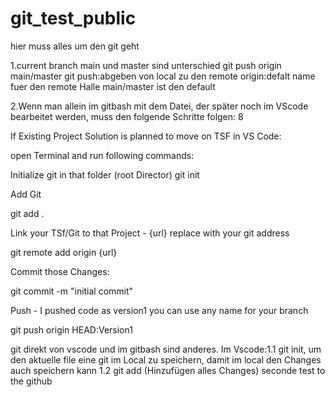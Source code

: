 # git_test_public

hier muss alles um den git geht

1.current branch main und master sind unterschied
git push origin main/master
git push:abgeben von local zu den remote
origin:defalt name fuer den remote Halle
main/master ist den default

2.Wenn man allein im gitbash mit dem Datei, der später noch im VScode bearbeitet werden, muss den folgende Schritte folgen:
8

If Existing Project Solution is planned to move on TSF in VS Code:

open Terminal and run following commands:

Initialize git in that folder (root Director)
git init

Add Git

git add .

Link your TSf/Git to that Project - {url} replace with your git address

git remote add origin {url}

Commit those Changes:

git commit -m "initial commit"

Push - I pushed code as version1 you can use any name for your branch

git push origin HEAD:Version1

git direkt von vscode und im gitbash sind anderes.
Im Vscode:1.1 git init, um den aktuelle file eine git im Local zu speichern, damit im local den Changes auch speichern kann
1.2 git add (Hinzufügen alles Changes)
seconde test to the github
